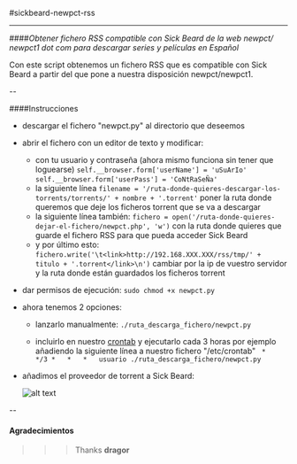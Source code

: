#sickbeard-newpct-rss
________

####_Obtener fichero RSS compatible con Sick Beard de la web newpct/ newpct1 dot com para descargar series y películas en Español_

Con este script obtenemos un fichero RSS que es compatible con Sick Beard a partir del que pone a nuestra disposición newpct/newpct1.

--


####Instrucciones
* descargar el fichero "newpct.py" al directorio que deseemos
* abrir el fichero con un editor de texto y modificar: 
	- con tu usuario y contraseña (ahora mismo funciona sin tener que loguearse)
	```self.__browser.form['userName'] = 'uSuArIo'```  
    ```self.__browser.form['userPass'] = 'CoNtRaSeÑa'```  
	- la siguiente línea ```filename = '/ruta-donde-quieres-descargar-los-torrents/torrents/' + nombre + '.torrent'``` poner la ruta donde queremos que deje los ficheros torrent que se va a descargar
	- la siguiente línea también: ```fichero = open('/ruta-donde-quieres-dejar-el-fichero/newpct.php', 'w')```  con la ruta donde quieres que guarde el fichero RSS para que pueda acceder Sick Beard
	- y por último esto: ```fichero.write('\t<link>http://192.168.XXX.XXX/rss/tmp/' + titulo + '.torrent</link>\n')``` cambiar por la ip de vuestro servidor y la ruta donde están guardados los ficheros torrent
* dar permisos de ejecución: 
```sudo chmod +x newpct.py```
* ahora tenemos 2 opciones:
	+ lanzarlo manualmente: ```./ruta_descarga_fichero/newpct.py``` 

	+ incluirlo en nuestro [crontab](http://es.wikipedia.org/wiki/Cron_(Unix)) y ejecutarlo cada 3 horas por ejemplo añadiendo la siguiente línea a nuestro fichero "/etc/crontab"
	``` *	*/3	*	*	*	usuario	./ruta_descarga_fichero/newpct.py```
* añadimos el proveedor de torrent a Sick Beard:

  ![alt text](http://oi61.tinypic.com/10ndloh.jpg "añadir proveedor torrent")


--
#### Agradecimientos
>>> Thanks  	__dragor__
